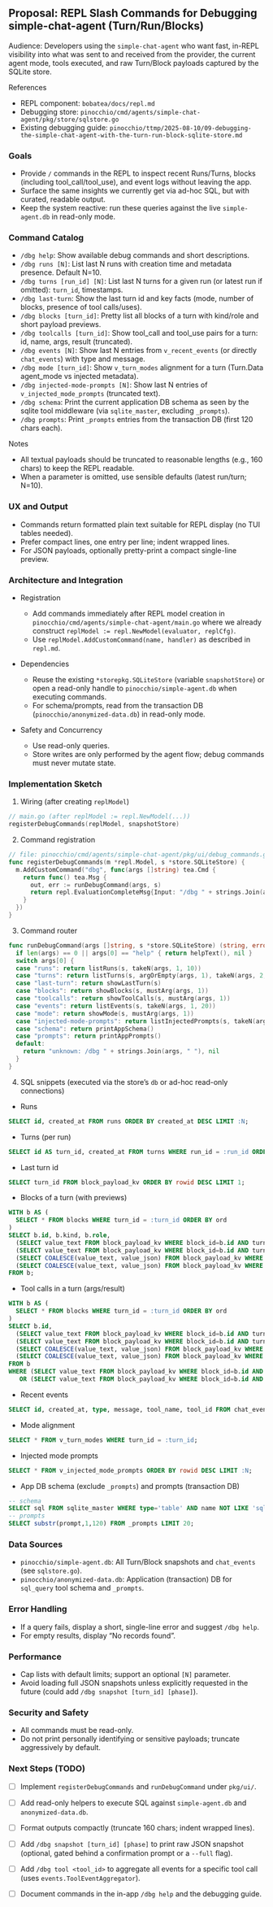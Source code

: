 ## Proposal: REPL Slash Commands for Debugging simple-chat-agent (Turn/Run/Blocks)

Audience: Developers using the `simple-chat-agent` who want fast, in-REPL visibility into what was sent to and received from the provider, the current agent mode, tools executed, and raw Turn/Block payloads captured by the SQLite store.

References
- REPL component: `bobatea/docs/repl.md`
- Debugging store: `pinocchio/cmd/agents/simple-chat-agent/pkg/store/sqlstore.go`
- Existing debugging guide: `pinocchio/ttmp/2025-08-10/09-debugging-the-simple-chat-agent-with-the-turn-run-block-sqlite-store.md`

### Goals
- Provide `/` commands in the REPL to inspect recent Runs/Turns, blocks (including tool_call/tool_use), and event logs without leaving the app.
- Surface the same insights we currently get via ad-hoc SQL, but with curated, readable output.
- Keep the system reactive: run these queries against the live `simple-agent.db` in read-only mode.

### Command Catalog

- `/dbg help`: Show available debug commands and short descriptions.
- `/dbg runs [N]`: List last N runs with creation time and metadata presence. Default N=10.
- `/dbg turns [run_id] [N]`: List last N turns for a given run (or latest run if omitted): `turn_id`, timestamps.
- `/dbg last-turn`: Show the last turn id and key facts (mode, number of blocks, presence of tool calls/uses).
- `/dbg blocks [turn_id]`: Pretty list all blocks of a turn with kind/role and short payload previews.
- `/dbg toolcalls [turn_id]`: Show tool_call and tool_use pairs for a turn: id, name, args, result (truncated).
- `/dbg events [N]`: Show last N entries from `v_recent_events` (or directly `chat_events`) with type and message.
- `/dbg mode [turn_id]`: Show `v_turn_modes` alignment for a turn (Turn.Data agent_mode vs injected metadata).
- `/dbg injected-mode-prompts [N]`: Show last N entries of `v_injected_mode_prompts` (truncated text).
- `/dbg schema`: Print the current application DB schema as seen by the sqlite tool middleware (via `sqlite_master`, excluding `_prompts`).
- `/dbg prompts`: Print `_prompts` entries from the transaction DB (first 120 chars each).

Notes
- All textual payloads should be truncated to reasonable lengths (e.g., 160 chars) to keep the REPL readable.
- When a parameter is omitted, use sensible defaults (latest run/turn; N=10).

### UX and Output
- Commands return formatted plain text suitable for REPL display (no TUI tables needed).
- Prefer compact lines, one entry per line; indent wrapped lines.
- For JSON payloads, optionally pretty-print a compact single-line preview.

### Architecture and Integration

- Registration
  - Add commands immediately after REPL model creation in `pinocchio/cmd/agents/simple-chat-agent/main.go` where we already construct `replModel := repl.NewModel(evaluator, replCfg)`.
  - Use `replModel.AddCustomCommand(name, handler)` as described in `repl.md`.

- Dependencies
  - Reuse the existing `*storepkg.SQLiteStore` (variable `snapshotStore`) or open a read-only handle to `pinocchio/simple-agent.db` when executing commands.
  - For schema/prompts, read from the transaction DB (`pinocchio/anonymized-data.db`) in read-only mode.

- Safety and Concurrency
  - Use read-only queries.
  - Store writes are only performed by the agent flow; debug commands must never mutate state.

### Implementation Sketch

1) Wiring (after creating `replModel`)

```go
// main.go (after replModel := repl.NewModel(...))
registerDebugCommands(replModel, snapshotStore)
```

2) Command registration

```go
// file: pinocchio/cmd/agents/simple-chat-agent/pkg/ui/debug_commands.go
func registerDebugCommands(m *repl.Model, s *store.SQLiteStore) {
  m.AddCustomCommand("dbg", func(args []string) tea.Cmd {
    return func() tea.Msg {
      out, err := runDebugCommand(args, s)
      return repl.EvaluationCompleteMsg{Input: "/dbg " + strings.Join(args, " "), Output: out, Error: err}
    }
  })
}
```

3) Command router

```go
func runDebugCommand(args []string, s *store.SQLiteStore) (string, error) {
  if len(args) == 0 || args[0] == "help" { return helpText(), nil }
  switch args[0] {
  case "runs": return listRuns(s, takeN(args, 1, 10))
  case "turns": return listTurns(s, argOrEmpty(args, 1), takeN(args, 2, 10))
  case "last-turn": return showLastTurn(s)
  case "blocks": return showBlocks(s, mustArg(args, 1))
  case "toolcalls": return showToolCalls(s, mustArg(args, 1))
  case "events": return listEvents(s, takeN(args, 1, 20))
  case "mode": return showMode(s, mustArg(args, 1))
  case "injected-mode-prompts": return listInjectedPrompts(s, takeN(args, 1, 5))
  case "schema": return printAppSchema()
  case "prompts": return printAppPrompts()
  default:
    return "unknown: /dbg " + strings.Join(args, " "), nil
  }
}
```

4) SQL snippets (executed via the store’s `db` or ad-hoc read-only connections)

- Runs
```sql
SELECT id, created_at FROM runs ORDER BY created_at DESC LIMIT :N;
```

- Turns (per run)
```sql
SELECT id AS turn_id, created_at FROM turns WHERE run_id = :run_id ORDER BY created_at DESC LIMIT :N;
```

- Last turn id
```sql
SELECT turn_id FROM block_payload_kv ORDER BY rowid DESC LIMIT 1;
```

- Blocks of a turn (with previews)
```sql
WITH b AS (
  SELECT * FROM blocks WHERE turn_id = :turn_id ORDER BY ord
)
SELECT b.id, b.kind, b.role,
  (SELECT value_text FROM block_payload_kv WHERE block_id=b.id AND turn_id=b.turn_id AND key='name' LIMIT 1) AS tool_name,
  (SELECT value_text FROM block_payload_kv WHERE block_id=b.id AND turn_id=b.turn_id AND key='id' LIMIT 1) AS tool_id,
  (SELECT COALESCE(value_text, value_json) FROM block_payload_kv WHERE block_id=b.id AND turn_id=b.turn_id AND key='args' LIMIT 1) AS args,
  (SELECT COALESCE(value_text, value_json) FROM block_payload_kv WHERE block_id=b.id AND turn_id=b.turn_id AND key='text' LIMIT 1) AS text
FROM b;
```

- Tool calls in a turn (args/result)
```sql
WITH b AS (
  SELECT * FROM blocks WHERE turn_id = :turn_id ORDER BY ord
)
SELECT b.id,
  (SELECT value_text FROM block_payload_kv WHERE block_id=b.id AND turn_id=b.turn_id AND key='name' LIMIT 1) AS name,
  (SELECT value_text FROM block_payload_kv WHERE block_id=b.id AND turn_id=b.turn_id AND key='id' LIMIT 1) AS id,
  (SELECT COALESCE(value_text, value_json) FROM block_payload_kv WHERE block_id=b.id AND turn_id=b.turn_id AND key='args' LIMIT 1) AS args,
  (SELECT COALESCE(value_text, value_json) FROM block_payload_kv WHERE block_id=b.id AND turn_id=b.turn_id AND key='result' LIMIT 1) AS result
FROM b
WHERE (SELECT value_text FROM block_payload_kv WHERE block_id=b.id AND turn_id=b.turn_id AND key='name' LIMIT 1) IS NOT NULL
   OR (SELECT value_text FROM block_payload_kv WHERE block_id=b.id AND turn_id=b.turn_id AND key='id' LIMIT 1) IS NOT NULL;
```

- Recent events
```sql
SELECT id, created_at, type, message, tool_name, tool_id FROM chat_events ORDER BY id DESC LIMIT :N;
```

- Mode alignment
```sql
SELECT * FROM v_turn_modes WHERE turn_id = :turn_id;
```

- Injected mode prompts
```sql
SELECT * FROM v_injected_mode_prompts ORDER BY rowid DESC LIMIT :N;
```

- App DB schema (exclude `_prompts`) and prompts (transaction DB)
```sql
-- schema
SELECT sql FROM sqlite_master WHERE type='table' AND name NOT LIKE 'sqlite_%' AND name != '_prompts' ORDER BY name;
-- prompts
SELECT substr(prompt,1,120) FROM _prompts LIMIT 20;
```

### Data Sources
- `pinocchio/simple-agent.db`: All Turn/Block snapshots and `chat_events` (see `sqlstore.go`).
- `pinocchio/anonymized-data.db`: Application (transaction) DB for `sql_query` tool schema and `_prompts`.

### Error Handling
- If a query fails, display a short, single-line error and suggest `/dbg help`.
- For empty results, display “No records found”.

### Performance
- Cap lists with default limits; support an optional `[N]` parameter.
- Avoid loading full JSON snapshots unless explicitly requested in the future (could add `/dbg snapshot [turn_id] [phase]`).

### Security and Safety
- All commands must be read-only.
- Do not print personally identifying or sensitive payloads; truncate aggressively by default.

### Next Steps (TODO)
- [ ] Implement `registerDebugCommands` and `runDebugCommand` under `pkg/ui/`.
- [ ] Add read-only helpers to execute SQL against `simple-agent.db` and `anonymized-data.db`.
- [ ] Format outputs compactly (truncate 160 chars; indent wrapped lines).
- [ ] Add `/dbg snapshot [turn_id] [phase]` to print raw JSON snapshot (optional, gated behind a confirmation prompt or a `--full` flag).
- [ ] Add `/dbg tool <tool_id>` to aggregate all events for a specific tool call (uses `events.ToolEventAggregator`).
- [ ] Document commands in the in-app `/dbg help` and the debugging guide.


